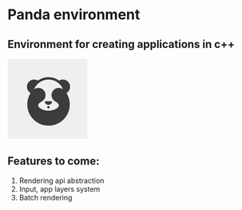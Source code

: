 # Panda environment 
## Environment for creating applications in c++
![Alt text](Resources/Logo.png "Logo")
## Features to come:
1. Rendering api abstraction
2. Input, app layers system
3. Batch rendering
